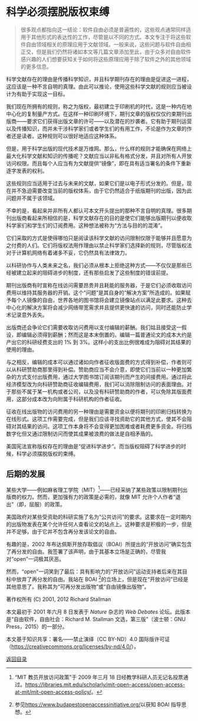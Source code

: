 # 科学必须摆脱版权束缚

> 很多观点都指向这一结论：软件自由必须是普遍性的，这些观点通常同样适用于其他形式的表达性的工作，尽管是以不同的方式。本文专注于将这些软件自由领域相关的原理应用于文献领域。一般来说，这些问题与软件自由相正交，但是我们仍然将诸如本文等几篇文章添加至此，由于众多对自由软件感兴趣的人们想要获知关于如何将这些原理应用于除了软件之外的其他领域的更多信息。

科学文献存在的理由是传播科学知识，并且科学期刊存在的理由是促进这一进程，这应该是一种不言自明的真理。由此可以推论，使用这些科学文献的规则应当被设计为有助于实现这一目标。

我们现在所拥有的规则，称之为版权，最初建立于印刷机的时代，这是一种内在地中心化的复制量产方式。在这样一种印刷环境下，期刊文章的版权仅仅约束期刊出版商——要求它们获得出版文章的许可——以及潜在的抄袭者。它有助于期刊运营以及传播知识，而并未干涉科学家们或者学生们的有用工作，不论是作为文章的作者还是读者。这种规则可以很好地适应这种体系。

但是，用于科学出版的现代技术是万维网。那么，什么样的规则才能确保在网络上最大化科学文献和知识的传播呢？文献应当以非私有格式分发，并且对所有人开放访问权限。而且每个人应当有为文献提供“镜像”，即在具有适当署名的条件下重新逐字发表的权利。

这些规则应当适用于过去与未来的文献，如果它们是以电子形式分发的。但是，现在并不急迫需要改变当前的版权体系，由于它仍然适合于纸版期刊的出版，因为此问题并不属于该领域。

不幸的是，看起来并非所有人都认可本文开头提出的那种不言自明的真理。很多期刊出版商看起来所相信的是，科学文献存在的目的是使它们能够出版期刊以便收取科学家们和学生们的订阅费用。这种想法被称为“方法与目的的混淆”。

它们采取的方式是使得哪怕只是阅读该科学文献的访问限制仅限于能够并且愿意为之付费的人们。它们将版权法用作理由以禁止科学家们选择新的规则，尽管版权法对于计算机网络有着诸多不妥，它仍然具有法律效力。

以科研协作与人类未来之名，我们必须从根本上拒绝这种方式——不仅仅是那些已经被建立起来的阻碍进步的制度，还有那些启发了这些制度的错误前提。

期刊出版商有时宣称在线访问需要昂贵并且耗能的服务器，于是它们必须收取访问费用以维持其服务器的开销。这个“问题”是其自身的“解决方案”所造成的。如果赋予每个人镜像的自由，世界各地的图书馆将会建立镜像站点以满足此要求。这种去中心化的解决方案将会减少网络带宽需求并且提供更快速的访问，同时还能防止学术记录意外丢失。

出版商还会争论它们需要收取访问费用以支付编辑的薪酬。我们姑且接受这一假设，即编辑必须得到薪酬；然而这是本末倒置的。编辑一篇普通论文的成本大约是产出它的科研经费支出的 1% 到 3%。这样小的支出比例很难成为阻碍对其结果的使用的理由。

与之相反，编辑的成本可以通过诸如向作者征收版面费的方式得到补偿，作者则可以从科研赞助商那里得到补偿。赞助商应当不会介意，即使它们当前以一种更加繁杂的方式支付出版费用，通过大学图书馆订阅该期刊而产生的间接费用。通过将此经济模型改为向科研赞助商征收编辑费用，我们可以消除限制访问的表面理由。对于那些不属于某一机构或者公司，以及没有科研赞助商的作者，可以免除其版面费用，这部分成本改为向附属于科研机构的作者征收。

征收在线出版物的访问费用的另一种理由是需要资金以便将期刊的印刷归档转换为在线形式。这项工作需要完成，但是我们应该寻找资助它的其他方式，使其不会阻碍对其结果的访问。这项工作本身将不会变得更加困难或者耗费更多资金。将归档数字化但又通过限制访问而使其成果被浪费的做法是自相矛盾的。

美国宪法宣称版权存在的理由是“促进科学进步”。而当版权阻碍了科学进步的时候，科学必须摆脱版权的束缚。

## 后期的发展

某些大学——例如麻省理工学院（MIT）[^1]——已经采纳了某些政策以限制期刊出版商的权力。然而，更加强有力的政策是必需的，就像 MIT 允许个人作者“退出”（即，屈服）的政策。

美国政府对某些受资助的科研实施了名为“公共访问”的要求。这要求在一定时期内的出版物发表在某个允许任何人查看论文的站点上。这种要求是积极的一步，但是并不足够，由于它并不包含再分发该论文的自由。

有趣的是，2002 年布达佩斯开放存取倡议（BOAI）所提出的“开放访问”确实包含了再分发的自由。我签署了该声明，由于其基本立场是正确的，尽管我对“open”一词极其厌恶。

然而，“open”一词笑到了最后：具有影响力的“开放访问”运动支持者后来在其目标中放弃了再分发的自由。我站在 BOAI [^2]的立场上，但是现在“开放访问”已经是其他意思了。我称其为“可再分发出版物”或“自由镜像出版物”。

[^1]: “MIT 教员开放访问政策”于 2009 年三月 18 日经教学科研人员无记名投票通过。<https://libraries.mit.edu/scholarly/mit-open-access/open-access-at-mit/mit-open-access-policy/>。

[^2]: 参见<https://www.budapestopenaccessinitiative.org/>以获知 BOAI 指导思想。

著作权所有 (C) 2001, 2012 Richard Stallman

本文最初于 2001 年六月 8 日发表于 _Nature_ 杂志的 _Web Debates_ 论坛。此版本是“自由软件，自由社会：Richard M. Stallman 文选，第三版”（波士顿：GNU Press，2015）的一部分。

本文基于知识共享：署名——禁止演绎（CC BY-ND）4.0 国际版许可证（<https://creativecommons.org/licenses/by-nd/4.0/>）。

[返回目录](00_index.html)


